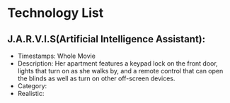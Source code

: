 # Technology List
## J.A.R.V.I.S(Artificial Intelligence Assistant):
- Timestamps: Whole Movie
- Description: Her apartment features a keypad lock on the front door, lights that turn on as she walks by, and a remote control that can open the blinds as well as turn on other off-screen devices.
- Category: 
- Realistic:
